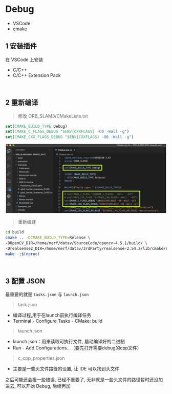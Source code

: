 &emsp;
# Debug
- VSCode
- cmake

## 1 安装插件
在 VSCode 上安装
- C/C++
- C/C++ Extension Pack

&emsp;
## 2 重新编译


>修改 ORB_SLAM3/CMakeLists.txt
```cmake
set(CMAKE_BUILD_TYPE Debug)
set(CMAKE_C_FLAGS_DEBUG "$ENV{CXXFLAGS} -O0 -Wall -g")
set(CMAKE_CXX_FLAGS_DEBUG "$ENV{CXXFLAGS} -O0 -Wall -g")
```

<div align=center>
    <img src="imgs/debug.png" width=500>
</div>



>重新编译
```sh
cd build
cmake .. -DCMAKE_BUILD_TYPE=Release \
-DOpenCV_DIR=/home/nerf/datav/SourceCode/opencv-4.5.1/build/ \
-Drealsense2_DIR=/home/nerf/datav/3rdParty/realsense-2.54.2/lib/cmake/realsense2
make -j$(nproc)
```



&emsp;
## 3 配置 JSON
最重要的就是 `tasks.json` 与 `launch.json`


>task.json
- 编译过程,用于在launch前执行编译任务
- Terminal - Configure Tasks - CMake: build
>launch.json
- launch.json：用来读取可执行文件, 启动编译好的二进制
- Run - Add Configurations...（要先打开需要debug的cpp文件）

>c_cpp_properties.json
- 主要是一些头文件路径的设置, 让 IDE 可以找到头文件

之后可能还会报一些错误, 已经不重要了, 无非就是一些头文件的路径暂时还没加进去, 可以开始 Debug, 后续再加



